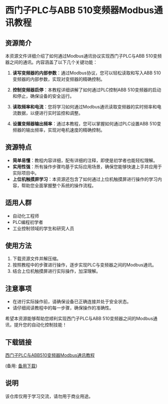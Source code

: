 # 西门子PLC与ABB 510变频器Modbus通讯教程

## 资源简介

本资源文件详细介绍了如何通过Modbus通讯协议实现西门子PLC与ABB 510变频器之间的通讯。内容涵盖了以下几个关键功能：

1. **读写变频器的内部参数**：通过Modbus协议，您可以轻松读取和写入ABB 510变频器的内部参数，实现对变频器的精确控制。

2. **控制变频器启停**：本教程详细讲解了如何通过PLC控制ABB 510变频器的启动和停止，确保设备的安全运行。

3. **读取频率和电流**：您将学习如何通过Modbus通讯读取变频器的实时频率和电流数据，以便进行实时监控和调整。

4. **设置变频器输出频率**：通过本教程，您可以掌握如何通过PLC设置ABB 510变频器的输出频率，实现对电机速度的精确控制。

## 资源特点

- **简单易懂**：教程内容详细，配有详细的注释，即使是初学者也能轻松理解。
- **实用性强**：所有操作步骤均基于实际应用场景，确保您能够快速上手并应用于实际项目中。
- **上位机触摸屏学习**：本资源还包含了如何通过上位机触摸屏进行操作的学习内容，帮助您全面掌握整个系统的操作流程。

## 适用人群

- 自动化工程师
- PLC编程初学者
- 工业控制领域的学生和研究人员

## 使用方法

1. 下载资源文件并解压缩。
2. 按照教程中的步骤进行操作，逐步实现PLC与变频器之间的Modbus通讯。
3. 结合上位机触摸屏进行实际操作，加深理解。

## 注意事项

- 在进行实际操作前，请确保设备已正确连接并处于安全状态。
- 请仔细阅读教程中的每一步骤，确保操作的准确性。

希望本资源能够帮助您顺利实现西门子PLC与ABB 510变频器之间的Modbus通讯，提升您的自动化控制技能！

## 下载链接
[西门子PLC与ABB510变频器Modbus通讯教程]() 

(备用: [备用下载](https://pan.baidu.com/s/1urfKfNH44FCPAu67JNve8A?pwd=1234))

## 说明

该仓库仅用于学习交流，请勿用于商业用途。
